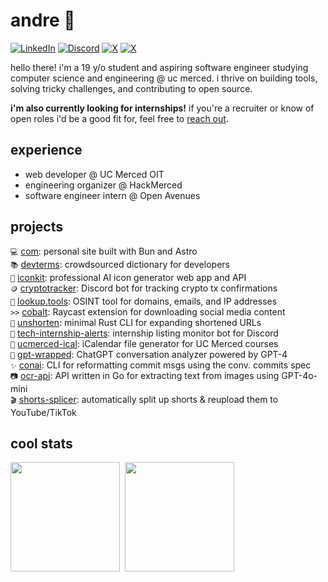 # andre 🚀
[![LinkedIn](https://img.shields.io/badge/@aelew-0A66C2?logo=linkedin&logoColor=white)](https://www.linkedin.com/in/aelew)
[![Discord](https://img.shields.io/badge/@aelew-5865F2?logo=discord&logoColor=white)](https://discord.com/users/204594797812383744)
[![X](https://img.shields.io/badge/@aelew.com-0285FF?logo=bluesky&logoColor=white)](https://bsky.app/profile/aelew.com)
[![X](https://img.shields.io/badge/@aelew__-262626?logo=x&logoColor=white)](https://x.com/aelew_)

hello there! i'm a 19 y/o student and aspiring software engineer studying computer science and engineering @ uc merced. i thrive on building tools, solving tricky challenges, and contributing to open source.

**i'm also currently looking for internships!** if you're a recruiter or know of open roles i'd be a good fit for, feel free to [reach out](mailto:me@aelew.com).

## experience
- web developer @ UC Merced OIT
- engineering organizer @ HackMerced
- software engineer intern @ Open Avenues

## projects
`💻` [com](https://github.com/aelew/com): personal site built with Bun and Astro  
`📚` [devterms](https://github.com/aelew/devterms): crowdsourced dictionary for developers  
`🎨` [iconkit](https://iconkit.ai): professional AI icon generator web app and API  
`🪙` [cryptotracker](https://github.com/aelew/cryptotracker): Discord bot for tracking crypto tx confirmations  
`🔎` [lookup.tools](https://github.com/aelew/lookup.tools): OSINT tool for domains, emails, and IP addresses  
`>>` [cobalt](https://github.com/aelew/raycast-cobalt): Raycast extension for downloading social media content  
`🔗` [unshorten](https://github.com/aelew/unshorten): minimal Rust CLI for expanding shortened URLs  
`🔔` [tech-internship-alerts](https://github.com/aelew/tech-internship-alerts): internship listing monitor bot for Discord  
`📆` [ucmerced-ical](https://github.com/aelew/ucmerced-ical): iCalendar file generator for UC Merced courses  
`🎁` [gpt-wrapped](https://github.com/aelew/gpt-wrapped): ChatGPT conversation analyzer powered by GPT-4  
`✨` [conai](https://github.com/aelew/conai): CLI for reformatting commit msgs using the conv. commits spec  
`📷` [ocr-api](https://github.com/aelew/ocr-api): API written in Go for extracting text from images using GPT-4o-mini  
`🎬` [shorts-splicer](https://github.com/aelew/shorts-splicer): automatically split up shorts & reupload them to YouTube/TikTok  

<!---
meh

## technical skills
**languages**: TypeScript, JavaScript, Java, Python, HTML, CSS, Sass, C++, PHP, Rust, SQL  
**frameworks**: Next.js, Remix, Svelte, Tauri, Astro, Flask, Elysia, Express, Hono, Spring Boot, Tailwind CSS  
**libraries**: React, AWS SDK, Drizzle ORM, Prisma, jQuery, Selenium, tRPC, Meilisearch, OW2 ASM  
**databases**: MySQL, Postgres, SQLite, Redis, MongoDB, FaunaDB  
**misc**: Gradle, Maven, Cloudflare, Vercel, Coolify
&nbsp;
--->

## cool stats
<kbd>
  <picture>
    <source
      srcset="https://github-readme-stats.vercel.app/api?username=aelew&custom_title=GitHub%20Statistics&hide_rank=true&show_icons=true&line_height=22&text_bold=false&hide=issues&theme=github_dark&border_color=2F353D"
      media="(prefers-color-scheme: dark)"
    />
    <source
      srcset="https://github-readme-stats.vercel.app/api?username=aelew&custom_title=GitHub%20Statistics&hide_rank=true&show_icons=true&line_height=22&text_bold=false&hide=issues"
      media="(prefers-color-scheme: light), (prefers-color-scheme: no-preference)"
    />
    <img
      src="https://github-readme-stats.vercel.app/api?username=aelew&custom_title=GitHub%20Statistics&hide_rank=true&show_icons=true&line_height=22&text_bold=false&hide=issues"
      height="175"
    />
  </picture>
  <picture>
    <source
      srcset="https://github-readme-stats.vercel.app/api/top-langs/?username=aelew&layout=compact&langs_count=6&size_weight=0.27&count_weight=0.73&theme=github_dark&border_color=2F353D"
      media="(prefers-color-scheme: dark)"
    />
    <source
      srcset="https://github-readme-stats.vercel.app/api/top-langs/?username=aelew&layout=compact&langs_count=6&size_weight=0.27&count_weight=0.73"
      media="(prefers-color-scheme: light), (prefers-color-scheme: no-preference)"
    />
    <img
      src="https://github-readme-stats.vercel.app/api/top-langs/?username=aelew&layout=compact&langs_count=6&size_weight=0.27&count_weight=0.73"
      height="175"
    />
  </picture>
</kbd>

<!-- [![Holopin Board](https://holopin.me/aelew)](https://holopin.io/@aelew) -->
